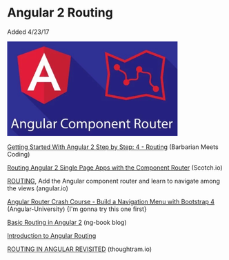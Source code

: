 
# Angular 2 Routing #
Added 4/23/17

![](https://github.com/gokemon/tuts-plus/blob/master/images/ComponentRouter.png)


[Getting Started With Angular 2 Step by Step: 4 - Routing](https://www.barbarianmeetscoding.com/blog/2016/03/28/getting-started-with-angular-2-step-by-step-4-routing/) (Barbarian Meets Coding)


[Routing Angular 2 Single Page Apps with the Component Router](https://scotch.io/tutorials/routing-angular-2-single-page-apps-with-the-component-router) (Scotch.io)

[ROUTING](https://angular.io/docs/ts/latest/tutorial/toh-pt5.html), Add the Angular component router and learn to navigate among the views (angular.io)

[Angular Router Crash Course - Build a Navigation Menu with Bootstrap 4](http://blog.angular-university.io/angular-2-router-nested-routes-and-nested-auxiliary-routes-build-a-menu-navigation-system/) (Angular-University)  {I'm gonna try this one first}


[Basic Routing in Angular 2](http://blog.ng-book.com/basic-routing-in-angular-2/) (ng-book blog)

[Introduction to Angular Routing](https://coryrylan.com/blog/introduction-to-angular-routing)

[ROUTING IN ANGULAR REVISITED](https://blog.thoughtram.io/angular/2016/06/14/routing-in-angular-2-revisited.html) (thoughtram.io) 




